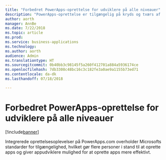 ```yaml
---
title: "Forbedret PowerApps-oprettelse for udviklere på alle niveauer"
description: "PowerApps-oprettelse er tilgængelig på kryds og tværs af alle oplevelser integreret på PowerApps.com"
author: aorth
manager: AnnBe
ms.date: 7/22/2018
ms.topic: article
ms.prod: 
ms.service: business-applications
ms.technology: 
ms.author: aorth
audience: Admin
ms.translationtype: HT
ms.sourcegitcommit: 0b40bb3c98145f5a260f412701a884a5936174ce
ms.openlocfilehash: 7db3308c48bc16c3c182fe3a0ae9a1155b73ed71
ms.contentlocale: da-dk
ms.lasthandoff: 07/18/2018

---
```

# <a name="improved-powerapps-authoring-for-makers-of-all-abilities"></a>Forbedret PowerApps-oprettelse for udviklere på alle niveauer


[!include[banner](../../includes/banner.md)]

Integrerede oprettelsesoplevelser på PowerApps.com overholder Microsofts standarder for tilgængelighed, hvilket gør flere personer i stand til at oprette apps og giver appudviklere mulighed for at oprette apps mere effektivt.

